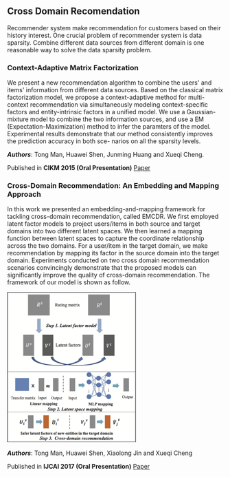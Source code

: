 ## Cross Domain Recomendation

Recommender system make recommendation for customers based on their history interest. One crucial problem of recommender system is data sparsity. Combine different data sources from different domain is one reasonable way to solve the data sparsity problem.


### Context-Adaptive Matrix Factorization

We present a new recommendation algorithm to combine the users' and items' information from different data sources. 
Based on the classical matrix factorization model, we propose a context-adaptive method for multi-context recommendation via simultaneously modeling context-specific factors and entity-intrinsic factors in a unified model.
We use a Gaussian-mixture model to combine the two information sources, and use a EM (Expectation-Maximization) method to infer the paramters of the model.
Experimental results demonstrate that our method consistently improves the prediction accuracy in both sce- narios on all the sparsity levels.

**_Authors_**: Tong Man, Huawei Shen, Junming Huang and Xueqi Cheng.

Published in **CIKM 2015 (Oral Presentation)**
[Paper](/papers/CIKM_2015.pdf)


### Cross-Domain Recommendation: An Embedding and Mapping Approach

In this work we presented an embedding-and-mapping framework for tackling cross-domain recommendation, called EMCDR. 
We first employed latent factor models to project users/items in both source and target domains into two different latent spaces. 
We then learned a mapping function between latent spaces to capture the coordinate relationship across the two domains. 
For a user/item in the target domain, we make recommendation by mapping its factor in the source domain into the target domain. 
Experiments conducted on two cross domain recommendation scenarios convincingly demonstrate that the proposed models can significantly improve the quality of cross-domain recommendation.
The framework of our model is shown as follow. 

<img src="images/CDCS.png" alt="CDCS" style="width: 300px;"/>

**_Authors_**: Tong Man, Huawei Shen, Xiaolong Jin and Xueqi Cheng

Published in **IJCAI 2017 (Oral Presentation)**
[Paper](/papers/IJCAI_2017.pdf)


